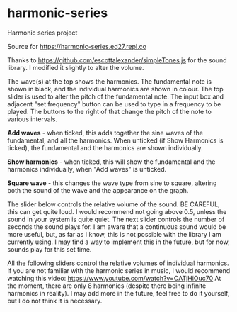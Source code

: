 # harmonic-series
Harmonic series project

Source for https://harmonic-series.ed27.repl.co

Thanks to https://github.com/escottalexander/simpleTones.js for the sound library. I modified it slightly to alter the volume.

The wave(s) at the top shows the harmonics. The fundamental note is shown in black, and the individual harmonics are shown in colour.
The top slider is used to alter the pitch of the fundamental note. The input box and adjacent "set frequency" button can be used to type in a frequency to be played. The buttons to the right of that change the pitch of the note to various intervals.

**Add waves** - when ticked, this adds together the sine waves of the fundamental, and all the harmonics. When unticked (if Show Harmonics is ticked), the fundamental and the harmonics are shown individually.

**Show harmonics** - when ticked, this will show the fundamental and the harmonics individually, when "Add waves" is unticked.

**Square wave** - this changes the wave type from sine to square, altering both the sound of the wave and the appearance on the graph.

The slider below controls the relative volume of the sound. BE CAREFUL, this can get quite loud. I would recommend not going above 0.5, unless the sound in your system is quite quiet.
The next slider controls the number of seconds the sound plays for. I am aware that a continuous sound would be more useful, but, as far as I know, this is not possible with the library I am currently using. I may find a way to implement this in the future, but for now, sounds play for this set time.

All the following sliders control the relative volumes of individual harmonics. If you are not familiar with the harmonic series in music, I would recommend watching this video: https://www.youtube.com/watch?v=OATjHiOuc70
At the moment, there are only 8 harmonics (despite there being infinite harmonics in reality). I may add more in the future, feel free to do it yourself, but I do not think it is necessary.

